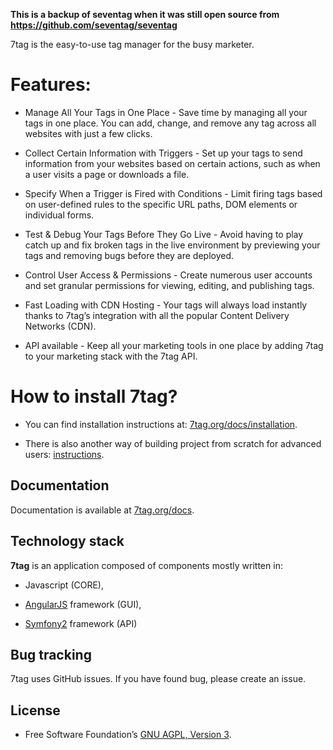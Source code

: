 **This is a backup of seventag when it was still open source from https://github.com/seventag/seventag**

7tag is the easy-to-use tag manager for the busy marketer.

# Features:

- Manage All Your Tags in One Place - Save time by managing all your tags in one place. You can add, change, and remove any tag across all websites with just a few clicks.

- Collect Certain Information with Triggers - Set up your tags to send information from your websites based on certain actions, such as when a user visits a page or downloads a file.

- Specify When a Trigger is Fired with Conditions - Limit firing tags based on user-defined rules to the specific URL paths, DOM elements or individual forms.

- Test & Debug Your Tags Before They Go Live - Avoid having to play catch up and fix broken tags in the live environment by previewing your tags and removing bugs before they are deployed.

- Control User Access & Permissions - Create numerous user accounts and set granular permissions for viewing, editing, and publishing tags.

- Fast Loading with CDN Hosting - Your tags will always load instantly thanks to 7tag’s integration with all the popular Content Delivery Networks (CDN).

- API available - Keep all your marketing tools in one place by adding 7tag to your marketing stack with the 7tag API.

# How to install 7tag?

- You can find installation instructions at: [7tag.org/docs/installation](https://7tag.org/docs/installation/).

- There is also another way of building project from scratch for advanced users: [instructions](doc/INSTALLATION.md).

## Documentation

Documentation is available at [7tag.org/docs](https://7tag.org/docs/introduction/).

## Technology stack

**7tag** is an application composed of components mostly written in: 

- Javascript (CORE), 

- [AngularJS](https://angularjs.org/) framework (GUI),

- [Symfony2](http://symfony.com) framework (API)

## Bug tracking
7tag uses GitHub issues. If you have found bug, please create an issue.

## License
- Free Software Foundation’s [GNU AGPL, Version 3](LICENSE).
